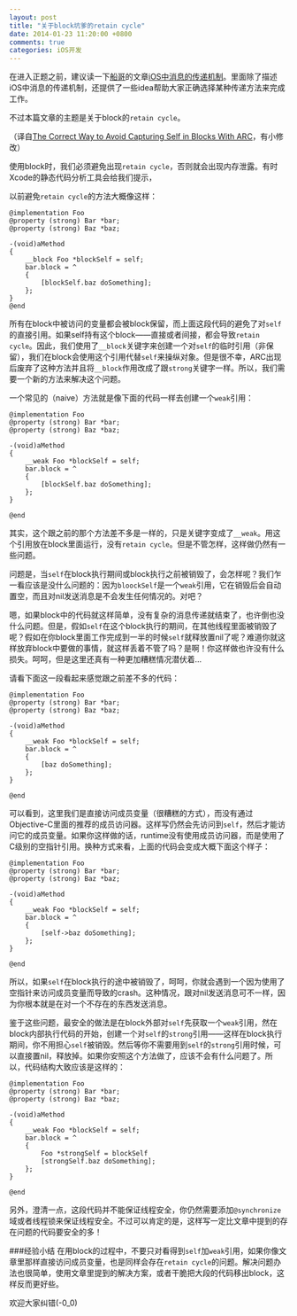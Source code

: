 ```yaml
---
layout: post
title: "关于block坑爹的retain cycle"
date: 2014-01-23 11:20:00 +0800
comments: true
categories: iOS开发
---
```


[chuan1]: http://beyondvincent.com
[chuan2]: http://beyondvincent.com/blog/2013/12/14/124-communication-patterns
[ref1]: http://blog.random-ideas.net/?p=160

在进入正题之前，建议读一下[船哥][chuan1]的文章[iOS中消息的传递机制][chuan2]。里面除了描述iOS中消息的传递机制，还提供了一些idea帮助大家正确选择某种传递方法来完成工作。

不过本篇文章的主题是关于block的`retain cycle`。

（译自[The Correct Way to Avoid Capturing Self in Blocks With ARC][ref1]，有小修改）


使用block时，我们必须避免出现`retain cycle`，否则就会出现内存泄露。有时Xcode的静态代码分析工具会给我们提示，

以前避免`retain cycle`的方法大概像这样：

```objc
@implementation Foo
@property (strong) Bar *bar;
@property (strong) Baz *baz;

-(void)aMethod
{
    __block Foo *blockSelf = self;
    bar.block = ^
    {
        [blockSelf.baz doSomething];
    };
}
@end
```

所有在block中被访问的变量都会被block保留，而上面这段代码的避免了对`self`的直接引用。如果self持有这个block——直接或者间接，都会导致`retain cycle`。因此，我们使用了`__block`关键字来创建一个对`self`的临时引用（非保留），我们在block会使用这个引用代替`self`来操纵对象。但是很不幸，ARC出现后废弃了这种方法并且将`__block`作用改成了跟`strong`关键字一样。所以，我们需要一个新的方法来解决这个问题。

一个常见的（naive）方法就是像下面的代码一样去创建一个`weak`引用：
```objc
@implementation Foo
@property (strong) Bar *bar;
@property (strong) Baz *baz;

-(void)aMethod
{
    __weak Foo *blockSelf = self;
    bar.block = ^
    {
        [blockSelf.baz doSomething];
    };
}

@end
```

其实，这个跟之前的那个方法差不多是一样的，只是关键字变成了`__weak`。用这个引用放在block里面运行，没有`retain cycle`。但是不管怎样，这样做仍然有一些问题。

问题是，当`self`在block执行期间或block执行之前被销毁了，会怎样呢？我们乍一看应该是没什么问题的：因为`bloockSelf`是一个`weak`引用，它在销毁后会自动置空，而且对nil发送消息是不会发生任何情况的。对吧？

嗯，如果block中的代码就这样简单，没有复杂的消息传递就结束了，也许倒也没什么问题。但是，假如`self`在这个block执行的期间，在其他线程里面被销毁了呢？假如在你block里面工作完成到一半的时候`self`就释放置nil了呢？难道你就这样放弃block中要做的事情，就这样丢着不管了吗？是啊！你这样做也许没有什么损失。呵呵，但是这里还真有一种更加糟糕情况潜伏着...

请看下面这一段看起来感觉跟之前差不多的代码：

```objc
@implementation Foo
@property (strong) Bar *bar;
@property (strong) Baz *baz;

-(void)aMethod
{
    __weak Foo *blockSelf = self;
    bar.block = ^
    {
        [baz doSomething];
    };
}

@end 
```

可以看到，这里我们是直接访问成员变量（很糟糕的方式），而没有通过Objective-C里面的推荐的成员访问器。这样写仍然会先访问到`self`，然后才能访问它的成员变量。如果你这样做的话，runtime没有使用成员访问器，而是使用了C级别的空指针引用。换种方式来看，上面的代码会变成大概下面这个样子：

```objc
@implementation Foo
@property (strong) Bar *bar;
@property (strong) Baz *baz;

-(void)aMethod
{
    __weak Foo *blockSelf = self;
    bar.block = ^
    {
        [self->baz doSomething];
    };
}

@end 
```

所以，如果`self`在block执行的途中被销毁了，呵呵，你就会遇到一个因为使用了空指针来访问成员变量而导致的crash。这种情况，跟对nil发送消息可不一样，因为你根本就是在对一个不存在的东西发送消息。

鉴于这些问题，最安全的做法是在block外部对`self`先获取一个`weak`引用，然在block内部执行代码的开始，创建一个对`self`的`strong`引用——这样在block执行期间，你不用担心`self`被销毁。然后等你不需要用到`self`的`strong`引用时候，可以直接置nil，释放掉。如果你安照这个方法做了，应该不会有什么问题了。所以，代码结构大致应该是这样的：

```objc
@implementation Foo
@property (strong) Bar *bar;
@property (strong) Baz *baz;

-(void)aMethod
{
    __weak Foo *blockSelf = self;
    bar.block = ^
    {
        Foo *strongSelf = blockSelf
        [strongSelf.baz doSomething];
    };
}

@end
```

另外，澄清一点，这段代码并不能保证线程安全，你仍然需要添加`@synchronize`域或者线程锁来保证线程安全。不过可以肯定的是，这样写一定比文章中提到的存在问题的代码要安全的多！

###经验小结
在用block的过程中，不要只对看得到`self`加`weak`引用，如果你像文章里那样直接访问成员变量，也是同样会存在`retain cycle`的问题。解决问题办法也很简单，使用文章里提到的解决方案，或者干脆把大段的代码移出block，这样反而更好些。

欢迎大家纠错(-0_0)
